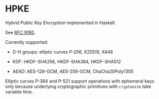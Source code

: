 # HPKE

_Hybrid Public Key Encryption_ implemented in Haskell.

See [RFC 9180](https://datatracker.ietf.org/doc/html/rfc9180).

Currently supported:

- D-H groups: elliptic curves P-256, X25519, X448

- KDF: HKDF-SHA256, HKDF-SHA384, HKDF-SHA512

- AEAD: AES-128-GCM, AES-256-GCM, ChaCha20Poly1305

Elliptic curves P-384 and P-521 support operations with ephemeral keys only
because underlying cryptographic primitives with `cryptonite` take variable
time.
